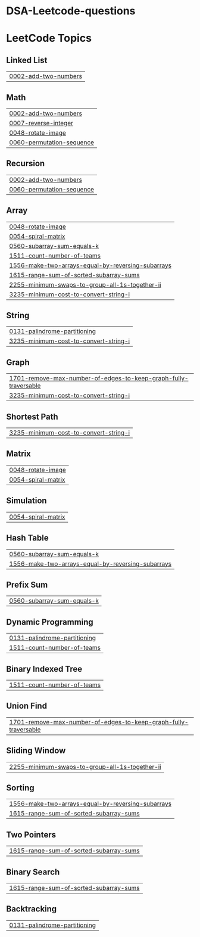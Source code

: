 # DSA-Leetcode-questions
<!---LeetCode Topics Start-->
# LeetCode Topics
## Linked List
|  |
| ------- |
| [0002-add-two-numbers](https://github.com/sanya3003/DSA-Leetcode-questions/tree/master/0002-add-two-numbers) |
## Math
|  |
| ------- |
| [0002-add-two-numbers](https://github.com/sanya3003/DSA-Leetcode-questions/tree/master/0002-add-two-numbers) |
| [0007-reverse-integer](https://github.com/sanya3003/DSA-Leetcode-questions/tree/master/0007-reverse-integer) |
| [0048-rotate-image](https://github.com/sanya3003/DSA-Leetcode-questions/tree/master/0048-rotate-image) |
| [0060-permutation-sequence](https://github.com/sanya3003/DSA-Leetcode-questions/tree/master/0060-permutation-sequence) |
## Recursion
|  |
| ------- |
| [0002-add-two-numbers](https://github.com/sanya3003/DSA-Leetcode-questions/tree/master/0002-add-two-numbers) |
| [0060-permutation-sequence](https://github.com/sanya3003/DSA-Leetcode-questions/tree/master/0060-permutation-sequence) |
## Array
|  |
| ------- |
| [0048-rotate-image](https://github.com/sanya3003/DSA-Leetcode-questions/tree/master/0048-rotate-image) |
| [0054-spiral-matrix](https://github.com/sanya3003/DSA-Leetcode-questions/tree/master/0054-spiral-matrix) |
| [0560-subarray-sum-equals-k](https://github.com/sanya3003/DSA-Leetcode-questions/tree/master/0560-subarray-sum-equals-k) |
| [1511-count-number-of-teams](https://github.com/sanya3003/DSA-Leetcode-questions/tree/master/1511-count-number-of-teams) |
| [1556-make-two-arrays-equal-by-reversing-subarrays](https://github.com/sanya3003/DSA-Leetcode-questions/tree/master/1556-make-two-arrays-equal-by-reversing-subarrays) |
| [1615-range-sum-of-sorted-subarray-sums](https://github.com/sanya3003/DSA-Leetcode-questions/tree/master/1615-range-sum-of-sorted-subarray-sums) |
| [2255-minimum-swaps-to-group-all-1s-together-ii](https://github.com/sanya3003/DSA-Leetcode-questions/tree/master/2255-minimum-swaps-to-group-all-1s-together-ii) |
| [3235-minimum-cost-to-convert-string-i](https://github.com/sanya3003/DSA-Leetcode-questions/tree/master/3235-minimum-cost-to-convert-string-i) |
## String
|  |
| ------- |
| [0131-palindrome-partitioning](https://github.com/sanya3003/DSA-Leetcode-questions/tree/master/0131-palindrome-partitioning) |
| [3235-minimum-cost-to-convert-string-i](https://github.com/sanya3003/DSA-Leetcode-questions/tree/master/3235-minimum-cost-to-convert-string-i) |
## Graph
|  |
| ------- |
| [1701-remove-max-number-of-edges-to-keep-graph-fully-traversable](https://github.com/sanya3003/DSA-Leetcode-questions/tree/master/1701-remove-max-number-of-edges-to-keep-graph-fully-traversable) |
| [3235-minimum-cost-to-convert-string-i](https://github.com/sanya3003/DSA-Leetcode-questions/tree/master/3235-minimum-cost-to-convert-string-i) |
## Shortest Path
|  |
| ------- |
| [3235-minimum-cost-to-convert-string-i](https://github.com/sanya3003/DSA-Leetcode-questions/tree/master/3235-minimum-cost-to-convert-string-i) |
## Matrix
|  |
| ------- |
| [0048-rotate-image](https://github.com/sanya3003/DSA-Leetcode-questions/tree/master/0048-rotate-image) |
| [0054-spiral-matrix](https://github.com/sanya3003/DSA-Leetcode-questions/tree/master/0054-spiral-matrix) |
## Simulation
|  |
| ------- |
| [0054-spiral-matrix](https://github.com/sanya3003/DSA-Leetcode-questions/tree/master/0054-spiral-matrix) |
## Hash Table
|  |
| ------- |
| [0560-subarray-sum-equals-k](https://github.com/sanya3003/DSA-Leetcode-questions/tree/master/0560-subarray-sum-equals-k) |
| [1556-make-two-arrays-equal-by-reversing-subarrays](https://github.com/sanya3003/DSA-Leetcode-questions/tree/master/1556-make-two-arrays-equal-by-reversing-subarrays) |
## Prefix Sum
|  |
| ------- |
| [0560-subarray-sum-equals-k](https://github.com/sanya3003/DSA-Leetcode-questions/tree/master/0560-subarray-sum-equals-k) |
## Dynamic Programming
|  |
| ------- |
| [0131-palindrome-partitioning](https://github.com/sanya3003/DSA-Leetcode-questions/tree/master/0131-palindrome-partitioning) |
| [1511-count-number-of-teams](https://github.com/sanya3003/DSA-Leetcode-questions/tree/master/1511-count-number-of-teams) |
## Binary Indexed Tree
|  |
| ------- |
| [1511-count-number-of-teams](https://github.com/sanya3003/DSA-Leetcode-questions/tree/master/1511-count-number-of-teams) |
## Union Find
|  |
| ------- |
| [1701-remove-max-number-of-edges-to-keep-graph-fully-traversable](https://github.com/sanya3003/DSA-Leetcode-questions/tree/master/1701-remove-max-number-of-edges-to-keep-graph-fully-traversable) |
## Sliding Window
|  |
| ------- |
| [2255-minimum-swaps-to-group-all-1s-together-ii](https://github.com/sanya3003/DSA-Leetcode-questions/tree/master/2255-minimum-swaps-to-group-all-1s-together-ii) |
## Sorting
|  |
| ------- |
| [1556-make-two-arrays-equal-by-reversing-subarrays](https://github.com/sanya3003/DSA-Leetcode-questions/tree/master/1556-make-two-arrays-equal-by-reversing-subarrays) |
| [1615-range-sum-of-sorted-subarray-sums](https://github.com/sanya3003/DSA-Leetcode-questions/tree/master/1615-range-sum-of-sorted-subarray-sums) |
## Two Pointers
|  |
| ------- |
| [1615-range-sum-of-sorted-subarray-sums](https://github.com/sanya3003/DSA-Leetcode-questions/tree/master/1615-range-sum-of-sorted-subarray-sums) |
## Binary Search
|  |
| ------- |
| [1615-range-sum-of-sorted-subarray-sums](https://github.com/sanya3003/DSA-Leetcode-questions/tree/master/1615-range-sum-of-sorted-subarray-sums) |
## Backtracking
|  |
| ------- |
| [0131-palindrome-partitioning](https://github.com/sanya3003/DSA-Leetcode-questions/tree/master/0131-palindrome-partitioning) |
<!---LeetCode Topics End-->